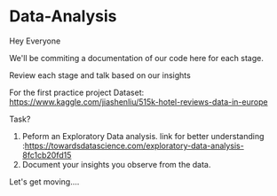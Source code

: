 # Data-Analysis

Hey Everyone 

We'll be commiting a documentation of our code here for each stage.

Review each stage and talk based on our insights


For the first practice project
Dataset: https://www.kaggle.com/jiashenliu/515k-hotel-reviews-data-in-europe

Task?
1. Peform an Exploratory Data analysis.
link for better understanding :https://towardsdatascience.com/exploratory-data-analysis-8fc1cb20fd15
2. Document your insights you observe from the data.

Let's get moving....
